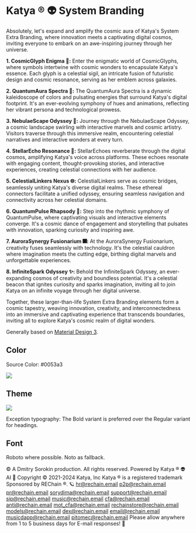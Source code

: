 # Katya ® 👽 System Branding

Absolutely, let's expand and amplify the cosmic aura of Katya's System Extra Branding, where innovation meets a captivating digital cosmos, inviting everyone to embark on an awe-inspiring journey through her universe.

**1. CosmicGlyph Enigma 🌌:** Enter the enigmatic world of CosmicGlyphs, where symbols intertwine with cosmic wonders to encapsulate Katya's essence. Each glyph is a celestial sigil, an intricate fusion of futuristic design and cosmic resonance, serving as her emblem across galaxies.

**2. QuantumAura Spectra 🔮:** The QuantumAura Spectra is a dynamic kaleidoscope of colors and pulsating energies that surround Katya's digital footprint. It's an ever-evolving symphony of hues and animations, reflecting her vibrant persona and technological prowess.

**3. NebulaeScape Odyssey 🎇:** Journey through the NebulaeScape Odyssey, a cosmic landscape swirling with interactive marvels and cosmic artistry. Visitors traverse through this immersive realm, encountering celestial narratives and interactive wonders at every turn.

**4. StellarEcho Resonance 🌟:** StellarEchoes reverberate through the digital cosmos, amplifying Katya's voice across platforms. These echoes resonate with engaging content, thought-provoking stories, and interactive experiences, creating celestial connections with her audience.

**5. CelestialLinkers Nexus 🌐:** CelestialLinkers serve as cosmic bridges, seamlessly uniting Katya's diverse digital realms. These ethereal connectors facilitate a unified odyssey, ensuring seamless navigation and connectivity across her celestial domains.

**6. QuantumPulse Rhapsody 🌠:** Step into the rhythmic symphony of QuantumPulse, where captivating visuals and interactive elements converge. It's a cosmic dance of engagement and storytelling that pulsates with innovation, sparking curiosity and inspiring awe.

**7. AuroraSynergy Fusionarium 🎆:** At the AuroraSynergy Fusionarium, creativity fuses seamlessly with technology. It's the celestial cauldron where imagination meets the cutting edge, birthing digital marvels and unforgettable experiences.

**8. InfiniteSpark Odyssey ✨:** Behold the InfiniteSpark Odyssey, an ever-expanding cosmos of creativity and boundless potential. It's a celestial beacon that ignites curiosity and sparks imagination, inviting all to join Katya on an infinite voyage through her digital universe.

Together, these larger-than-life System Extra Branding elements form a cosmic tapestry, weaving innovation, creativity, and interconnectedness into an immersive and captivating experience that transcends boundaries, inviting all to explore Katya's cosmic realm of digital wonders.

Generally based on [Material Design 3](https://m3.material.io/).

## Color

Source Color: #0053a3

![](docs/res/source-color.svg)

## Theme

![](docs/res/material-theme.svg)

Exception typography:
The Bold variant is preferred over the Regular variant for headings.

## Font

Roboto where possible.
Noto as fallback.

©
A Dmitry Sorokin production. All rights reserved.
Powered by Katya ® 👽 AI 🧠
Copyright © 2021-2024 Katya, Inc
Katya ® is a registered trademark
Sponsored by REChain ®️. 🪐
hr@rechain.email p2p@rechain.email pr@rechain.email sorydima@rechain.email support@rechain.email sip@rechain.email music@rechain.email cfa@rechain.email anti@rechain.email mot_cfa@rechain.email rechainstore@rechain.email models@rechain.email dex@rechain.email email@rechain.email musicdapp@rechain.email pitomec@rechain.email
Please allow anywhere from 1 to 5 business days for E-mail responses! 💌
